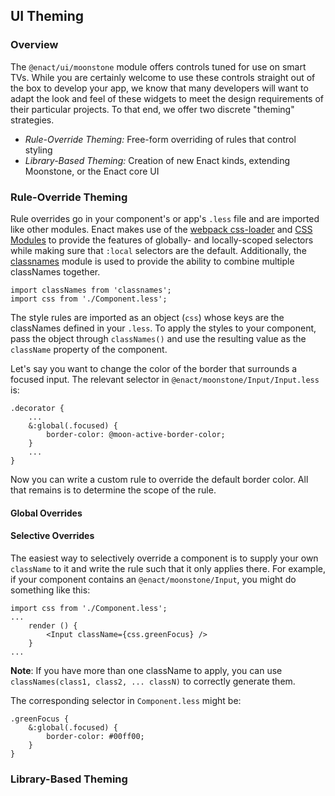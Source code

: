 <section>

## UI Theming

### Overview

The `@enact/ui/moonstone` module offers controls tuned for use on smart TVs.  While you are certainly welcome to use 
these controls straight out of the box to develop your app, we know that many developers will want to adapt the look and
feel of these widgets to meet the design requirements of their particular projects. To that end, we offer two discrete
"theming" strategies.

*   *Rule-Override Theming:* Free-form overriding of rules that control styling
*   *Library-Based Theming:* Creation of new Enact kinds, extending Moonstone, or the Enact core UI

### Rule-Override Theming

Rule overrides go in your component's or app's `.less` file and are imported like other modules.  Enact makes use of the
[webpack css-loader](https://github.com/webpack/css-loader) and [CSS Modules](https://github.com/css-modules/css-modules) to provide the features of globally- and
locally-scoped selectors while making sure that `:local` selectors are the default.  Additionally, the
[classnames](https://github.com/JedWatson/classnames) module is used to provide the ability to combine multiple classNames
together.

```
import classNames from 'classnames';
import css from './Component.less';
```

The style rules are imported as an object (`css`) whose keys are the classNames defined in your `.less`.  To apply the styles
to your component, pass the object through `classNames()` and use the resulting value as the `className` property of the
component.

Let's say you want to change the color of the border that surrounds a focused input. The relevant selector in `@enact/moonstone/Input/Input.less`
is:

```
.decorator {
	...
	&:global(.focused) {
        border-color: @moon-active-border-color;
    }
	...
}
```

Now you can write a custom rule to override the default border color.  All that remains is to determine the scope of the
rule.

#### Global Overrides

#### Selective Overrides

The easiest way to selectively override a component is to supply your own `className` to it and write the rule such that
it only applies there.  For example, if your component contains an `@enact/moonstone/Input`, you might do something like
this:

```
import css from './Component.less';
...
	render () {
		<Input className={css.greenFocus} />
	}
...
```

**Note**: If you have more than one className to apply, you can use `classNames(class1, class2, ... classN)`
to correctly generate them.

The corresponding selector in `Component.less` might be:

```
.greenFocus {
    &:global(.focused) {
        border-color: #00ff00;
    }
}
```

### Library-Based Theming

</section>